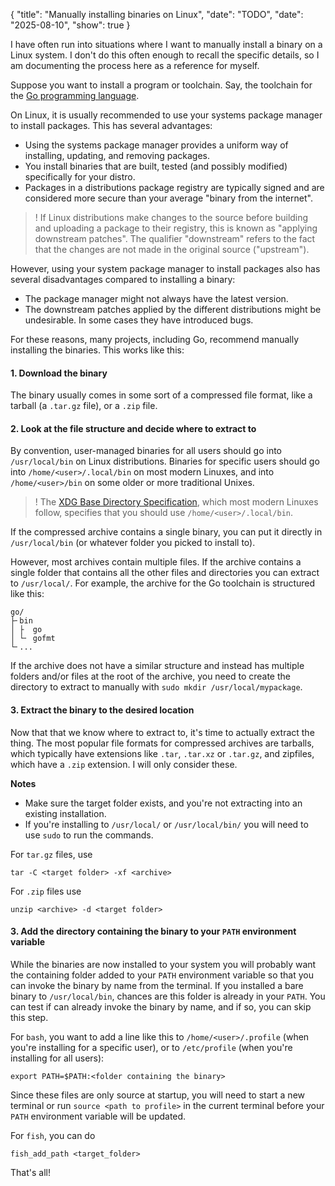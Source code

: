 {
    "title": "Manually installing binaries on Linux",
    "date": "TODO",
    "date": "2025-08-10",
    "show": true
}


I have often run into situations where I want to manually install a binary on a Linux system. I don't do this often enough to recall the specific details, so I am documenting the process here as a reference for myself.

Suppose you want to install a program or toolchain. Say, the toolchain for the [Go programming language](https://go.dev).

On Linux, it is usually recommended to use your systems package manager to install packages. This has several advantages:
- Using the systems package manager provides a uniform way of installing, updating, and removing packages.
- You install binaries that are built, tested (and possibly modified) specifically for your distro.
- Packages in a distributions package registry are typically signed and are considered more secure than your average "binary from the internet".

>! If Linux distributions make changes to the source before building and uploading a package to their registry, this is known as "applying downstream patches". The qualifier "downstream" refers to the fact that the changes are not made in the original source ("upstream").

However, using your system package manager to install packages also has several disadvantages compared to installing a binary:
- The package manager might not always have the latest version.
- The downstream patches applied by the different distributions might be undesirable. In some cases they have introduced bugs.

For these reasons, many projects, including Go, recommend manually installing the binaries. This works like this:

#### 1. Download the binary

The binary usually comes in some sort of a compressed file format, like a tarball (a `.tar.gz` file), or a `.zip` file.


#### 2. Look at the file structure and decide where to extract to

By convention, user-managed binaries for all users should go into `/usr/local/bin` on Linux distributions. Binaries for specific users should go into `/home/<user>/.local/bin` on most modern Linuxes, and into `/home/<user>/bin` on some older or more traditional Unixes.

>! The [XDG Base Directory Specification](https://specifications.freedesktop.org/basedir-spec), which most modern Linuxes follow, specifies that you should use `/home/<user>/.local/bin`.

If the compressed archive contains a single binary, you can put it directly in `/usr/local/bin` (or whatever folder you picked to install to).

However, most archives contain multiple files. If the archive contains a single folder that contains all the other files and directories you can extract to `/usr/local/`. For example, the archive for the Go toolchain is structured like this:
```
go/
├╴bin
│ ├  go
│ └╴ gofmt
└╴...
```

If the archive does not have a similar structure and instead has multiple folders and/or files at the root of the archive, you need to create the directory to extract to manually with `sudo mkdir /usr/local/mypackage`.


#### 3. Extract the binary to the desired location

Now that that we know where to extract to, it's time to actually extract the thing. The most popular file formats for compressed archives are tarballs, which typically have extensions like `.tar`, `.tar.xz` or `.tar.gz`, and zipfiles, which have a `.zip` extension. I will only consider these.

**Notes**
- Make sure the target folder exists, and you're not extracting into an existing installation.
- If you're installing to `/usr/local/` or `/usr/local/bin/` you will need to use `sudo` to run the commands.

For `tar.gz` files, use
```
tar -C <target folder> -xf <archive>
```

For `.zip` files use
```
unzip <archive> -d <target folder>
```


#### 3. Add the directory containing the binary to your `PATH` environment variable

While the binaries are now installed to your system you will probably want the containing folder added to your `PATH` environment variable so that you can invoke the binary by name from the terminal. If you installed a bare binary to `/usr/local/bin`, chances are this folder is already in your `PATH`. You can test if can already invoke the binary by name, and if so, you can skip this step.

For `bash`, you want to add a line like this to `/home/<user>/.profile` (when you're installing for a specific user), or to `/etc/profile` (when you're installing for all users):
```
export PATH=$PATH:<folder containing the binary>
```

Since these files are only source at startup, you will need to start a new terminal or run `source <path to profile>` in the current terminal before your `PATH` environment variable will be updated.

For `fish`, you can do
```
fish_add_path <target_folder>
```

That's all!
